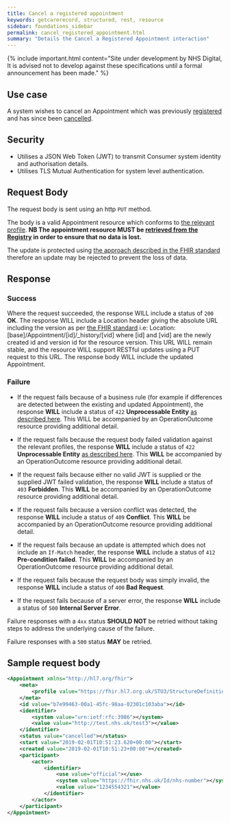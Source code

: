 ```yaml
---
title: Cancel a registered appointment
keywords: getcarerecord, structured, rest, resource
sidebar: foundations_sidebar
permalink: cancel_registered_appointment.html
summary: "Details the Cancel a Registered Appointment interaction"
---
```


{% include important.html content="Site under development by NHS Digital, It is advised not to develop against these specifications until a formal announcement has been made." %}

## Use case ##

A system wishes to cancel an Appointment which was previously <a href='register_an_appointment.html'>registered</a> and has since been <a href='cancel_an_appointment.html'>cancelled</a>.

## Security ##

- Utilises a JSON Web Token (JWT) to transmit Consumer system identity and authorisation details.
- Utilises TLS Mutual Authentication for system level authentication.

## Request Body ##

The request body is sent using an http `PUT` method.

The body is a valid Appointment resource which conforms to <a href='https://fhir.hl7.org.uk/STU3/StructureDefinition/CareConnect-Appointment-1'>the relevant profile</a>. **NB The appointment resource MUST be <a href='get_an_appointment.html'>retrieved from the Registry</a> in order to ensure that no data is lost.**

The update is protected using <a href='http://hl7.org/fhir/stu3/http.html#concurrency'>the approach described in the FHIR standard</a> therefore an update may be rejected to prevent the loss of data.

## Response ##

### Success ###
Where the request succeeded, the response WILL include a status of `200` **OK**.
The response WILL include a Location header giving the absolute URL including the version as per <a href='http://hl7.org/fhir/stu3/http.html#create'>the FHIR standard</a> i.e: Location: [base]/Appointment/[id]/_history/[vid] where [id] and [vid] are the newly created id and version id for the resource version. This URL WILL remain stable, and the resource WILL support RESTful updates using a PUT request to this URL.
The response body WILL include the updated Appointment.

### Failure ###
- If the request fails because of a business rule (for example if differences are detected between the existing and updated Appointment), the response **WILL** include a status of `422` **Unprocessable Entity** <a href='http://hl7.org/fhir/STU3/http.html#2.21.0.10.1'>as described here</a>.
This WILL be accompanied by an OperationOutcome resource providing additional detail.
- If the request fails because the request body failed validation against the relevant profiles, the response **WILL** include a status of `422` **Unprocessable Entity** <a href='http://hl7.org/fhir/STU3/http.html#2.21.0.10.1'>as described here</a>.
This **WILL** be accompanied by an OperationOutcome resource providing additional detail.
- If the request fails because either no valid JWT is supplied or the supplied JWT failed validation, the response **WILL** include a status of `403` **Forbidden**.
This **WILL** be accompanied by an OperationOutcome resource providing additional detail.
- If the request fails because a version conflict was detected, the response **WILL** include a status of `409` **Conflict**.
This **WILL** be accompanied by an OperationOutcome resource providing additional detail.
- If the request fails because an update is attempted which does not include an `If-Match` header, the response **WILL** include a status of `412` **Pre-condition failed**.
This **WILL** be accompanied by an OperationOutcome resource providing additional detail.

- If the request fails because the request body was simply invalid, the response **WILL** include a status of `400` **Bad Request**.
- If the request fails because of a server error, the response **WILL** include a status of `500` **Internal Server Error**.

Failure responses with a `4xx` status **SHOULD NOT** be retried without taking steps to address the underlying cause of the failure.

Failure responses with a `500` status **MAY** be retried.

## Sample request body ##

```xml
<Appointment xmlns="http://hl7.org/fhir">
    <meta>
        <profile value="https://fhir.hl7.org.uk/STU3/StructureDefinition/CareConnect-Appointment-1"></profile>
    </meta>
    <id value="b7e99463-00a1-45fc-98aa-02301c103aba"></id>
    <identifier>
        <system value="urn:ietf:rfc:3986"></system>
        <value value="http://test.nhs.uk/test3"></value>
    </identifier>
    <status value="cancelled"></status>
    <start value="2019-02-01T10:51:23.620+00:00"></start>
    <created value="2019-02-01T10:51:23+00:00"></created>
    <participant>
        <actor>
            <identifier>
                <use value="official"></use>
                <system value="https://fhir.nhs.uk/Id/nhs-number"></system>
                <value value="1234554321"></value>
            </identifier>
        </actor>
    </participant>
</Appointment>
```